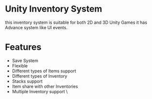 # Unity Inventory System
 
this inventory system is suitable for both 2D and 3D Unity Games it has Advance system like UI events.


# Features

- Save System
- Flexible
- Different types of Items support
- Different types of Inventory
- Stacks support
- Item share with other Inventories
- Multiple Inventory support
\
